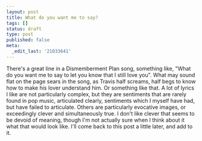```yaml
---
layout: post
title: What do you want me to say?
tags: []
status: draft
type: post
published: false
meta:
  _edit_last: '21033641'
---
```

There's a great line in a Dismemberment Plan song, something like, "What do you want me to say to let you know that I still love you". What may sound flat on the page sears in the song, as Travis half screams, half begs to know how to make his lover understand him. Or something like that. A lot of lyrics I like are not particularly complex, but they are sentiments that are rarely found in pop music, articulated clearly, sentiments which I myself have had, but have failed to articulate. Others are particularly evocative images, or exceedingly clever and simultaneously true. I don't like clever that seems to be devoid of meaning, though I'm not actually sure when I think about it what that would look like. I'll come back to this post a little later, and add to it.
